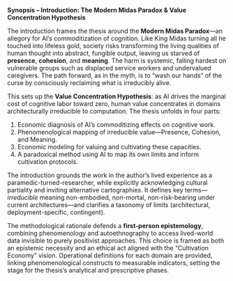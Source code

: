**Synopsis – Introduction: The Modern Midas Paradox & Value Concentration Hypothesis**

The introduction frames the thesis around the **Modern Midas Paradox**—an allegory for AI’s commoditization of cognition. Like King Midas turning all he touched into lifeless gold, society risks transforming the living qualities of human thought into abstract, fungible output, leaving us starved of **presence**, **cohesion**, and **meaning**. The harm is systemic, falling hardest on vulnerable groups such as displaced service workers and undervalued caregivers. The path forward, as in the myth, is to “wash our hands” of the curse by consciously reclaiming what is irreducibly alive.

This sets up the **Value Concentration Hypothesis**: as AI drives the marginal cost of cognitive labor toward zero, human value concentrates in domains architecturally irreducible to computation. The thesis unfolds in four parts:

1. Economic diagnosis of AI’s commoditizing effects on cognitive work.
2. Phenomenological mapping of irreducible value—Presence, Cohesion, and Meaning.
3. Economic modeling for valuing and cultivating these capacities.
4. A paradoxical method using AI to map its own limits and inform cultivation protocols.

The introduction grounds the work in the author’s lived experience as a paramedic-turned-researcher, while explicitly acknowledging cultural partiality and inviting alternative cartographies. It defines key terms—*irreducible* meaning non-embodied, non-mortal, non-risk-bearing under current architectures—and clarifies a taxonomy of limits (architectural, deployment-specific, contingent).

The methodological rationale defends a **first-person epistemology**, combining phenomenology and autoethnography to access lived-world data invisible to purely positivist approaches. This choice is framed as both an epistemic necessity and an ethical act aligned with the “Cultivation Economy” vision. Operational definitions for each domain are provided, linking phenomenological constructs to measurable indicators, setting the stage for the thesis’s analytical and prescriptive phases.

